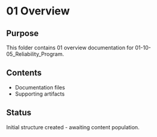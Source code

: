 # 01 Overview

## Purpose
This folder contains 01 overview documentation for 01-10-05_Reliability_Program.

## Contents
- Documentation files
- Supporting artifacts

## Status
Initial structure created - awaiting content population.
